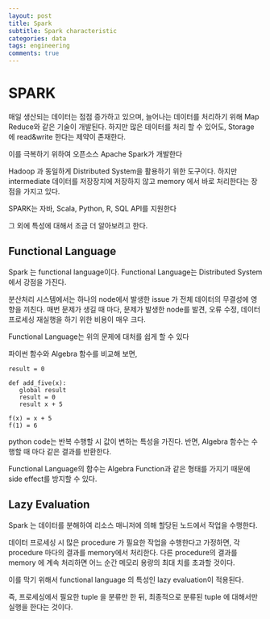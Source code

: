 ```yaml
---
layout: post
title: Spark
subtitle: Spark characteristic
categories: data
tags: engineering
comments: true
---
```


# SPARK

매일 생산되는 데이터는 점점 증가하고 있으며, 늘어나는 데이터를 처리하기 위해 Map Reduce와 같은 기술이 개발된다.
하지만 많은 데이터를 처리 할 수 있어도, Storage 에 read&write 한다는 제약이 존재한다.

이를 극복하기 위하여 오픈소스 Apache Spark가 개발한다

Hadoop 과 동일하게 Distributed System을 활용하기 위한 도구이다. 
하지만 intermediate 데이터를 저장장치에 저장하지 않고 memory 에서 바로 처리한다는 장점을 가지고 있다.

SPARK는 자바, Scala, Python, R, SQL API를 지원한다

그 외에 특성에 대해서 조금 더 알아보려고 한다.


## Functional Language

Spark 는 functional language이다.
Functional Language는 Distributed System 에서 강점을 가진다.

분산처리 시스템에서는 하나의 node에서 발생한 issue 가 전체 데이터의 무결성에 영향을 끼친다.
매번 문제가 생길 때 마다, 문제가 발생한 node를 발견, 오류 수정, 데이터 프로세싱 재실행을 하기 위한 비용이 매우 크다.

Functional Language는 위의 문제에 대처를 쉽게 할 수 있다

파이썬 함수와 Algebra 함수를 비교해 보면,

```
result = 0

def add_five(x):
   global result
   result = 0
   result x + 5
```

```
f(x) = x + 5
f(1) = 6
```

python code는 반복 수행할 시 값이 변하는 특성을 가진다.
반면, Algebra 함수는 수행할 때 마다 같은 결과를 반환한다.

Functional Language의 함수는 Algebra Function과 같은 형태를 가지기 때문에 side effect를 방지할 수 있다.


## Lazy Evaluation

Spark 는 데이터를 분해하여 리소스 매니저에 의해 할당된 노드에서 작업을 수행한다.

데이터 프로세싱 시 많은 procedure 가 필요한 작업을 수행한다고 가정하면, 각 procedure 마다의 결과를 memory에서 처리한다.
다른 procedure의 결과를 memory 에 계속 처리하면 어느 순간 메모리 용량의 최대 치를 초과할 것이다.

이를 막기 위해서 functional language 의 특성인 lazy evaluation이 적용된다.

즉, 프로세싱에서 필요한 tuple 을 분류만 한 뒤, 최종적으로 분류된 tuple 에 대해서만 실행을 한다는 것이다.

